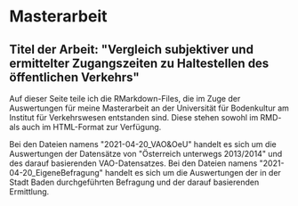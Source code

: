 # Masterarbeit 
## Titel der Arbeit: "Vergleich subjektiver und ermittelter Zugangszeiten zu Haltestellen des öffentlichen Verkehrs"
Auf dieser Seite teile ich die RMarkdown-Files, die im Zuge der Auswertungen für meine Masterarbeit an der Universität für Bodenkultur am Institut für Verkehrswesen entstanden sind. Diese stehen sowohl im RMD- als auch im HTML-Format zur Verfügung. 

Bei den Dateien namens "2021-04-20_VAO&OeU" handelt es sich um die Auswertungen der Datensätze von "Österreich unterwegs 2013/2014" und des darauf basierenden VAO-Datensatzes. 
Bei den Dateien namens "2021-04-20_EigeneBefragung" handelt es sich um die Auswertungen der in der Stadt Baden durchgeführten Befragung und der darauf basierenden Ermittlung. 
